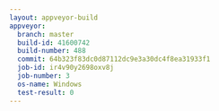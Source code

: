 ```yaml
---
layout: appveyor-build
appveyor:
  branch: master
  build-id: 41600742
  build-number: 488
  commit: 64b323f83dc0d87112dc9e3a30dc4f8ea31933f1
  job-id: ir4v90y2698oxv8j
  job-number: 3
  os-name: Windows
  test-result: 0
---
```

